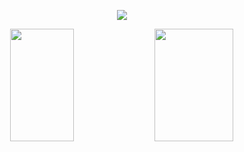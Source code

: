 <p align="center">
  <img src="https://hits.seeyoufarm.com/api/count/incr/badge.svg?url=https%3A%2F%2Fgithub.com%2Fhg316&count_bg=%2379C83D&title_bg=%23555555&icon=&icon_color=%23E7E7E7&title=hits&edge_flat=false" />
</p>


<p align="center">
  <img height="180em" width="45%" src="https://github-readme-stats.vercel.app/api?username=hg316&show_icons=true&theme=radical" />
  <img height="180em" width="50%" src="https://github-readme-stats.vercel.app/api/top-langs/?username=hg316&layout=compact&show_icons=true&theme=radical" />
</p>
